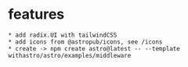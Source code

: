 # features

    * add radix.UI with tailwindCSS
    * add icons from @astropub/icons, see /icons
    * create -> npm create astro@latest -- --template withastro/astro/examples/middleware
